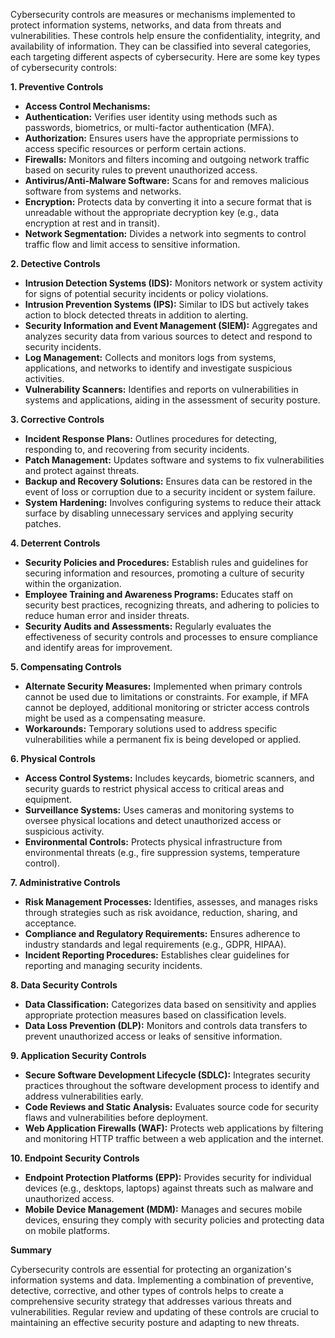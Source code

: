 Cybersecurity controls are measures or mechanisms implemented to protect information systems, networks, and data from threats and vulnerabilities. These controls help ensure the confidentiality, integrity, and availability of information. They can be classified into several categories, each targeting different aspects of cybersecurity. Here are some key types of cybersecurity controls:

<b> 1. Preventive Controls </b>
* **Access Control Mechanisms:**
* **Authentication:** Verifies user identity using methods such as passwords, biometrics, or multi-factor authentication (MFA).
* **Authorization:** Ensures users have the appropriate permissions to access specific resources or perform certain actions.
* **Firewalls:** Monitors and filters incoming and outgoing network traffic based on security rules to prevent unauthorized access.
* **Antivirus/Anti-Malware Software:** Scans for and removes malicious software from systems and networks.
* **Encryption:** Protects data by converting it into a secure format that is unreadable without the appropriate decryption key (e.g., data encryption at rest and in transit).
* **Network Segmentation:** Divides a network into segments to control traffic flow and limit access to sensitive information.

<b> 2. Detective Controls </b>
* **Intrusion Detection Systems (IDS):** Monitors network or system activity for signs of potential security incidents or policy violations.
* **Intrusion Prevention Systems (IPS):** Similar to IDS but actively takes action to block detected threats in addition to alerting.
* **Security Information and Event Management (SIEM):** Aggregates and analyzes security data from various sources to detect and respond to security incidents.
* **Log Management:** Collects and monitors logs from systems, applications, and networks to identify and investigate suspicious activities.
* **Vulnerability Scanners:** Identifies and reports on vulnerabilities in systems and applications, aiding in the assessment of security posture.

<b>  3. Corrective Controls </b>
* **Incident Response Plans:** Outlines procedures for detecting, responding to, and recovering from security incidents.
* **Patch Management:** Updates software and systems to fix vulnerabilities and protect against threats.
* **Backup and Recovery Solutions:** Ensures data can be restored in the event of loss or corruption due to a security incident or system failure.
* **System Hardening:** Involves configuring systems to reduce their attack surface by disabling unnecessary services and applying security patches.

<b>  4. Deterrent Controls </b>
* **Security Policies and Procedures:** Establish rules and guidelines for securing information and resources, promoting a culture of security within the organization.
* **Employee Training and Awareness Programs:** Educates staff on security best practices, recognizing threats, and adhering to policies to reduce human error and insider threats.
* **Security Audits and Assessments:** Regularly evaluates the effectiveness of security controls and processes to ensure compliance and identify areas for improvement.

<b>  5. Compensating Controls </b>
* **Alternate Security Measures:** Implemented when primary controls cannot be used due to limitations or constraints. For example, if MFA cannot be deployed, additional monitoring or stricter access controls might be used as a compensating measure.
* **Workarounds:** Temporary solutions used to address specific vulnerabilities while a permanent fix is being developed or applied.

<b>  6. Physical Controls </b>
* **Access Control Systems:** Includes keycards, biometric scanners, and security guards to restrict physical access to critical areas and equipment.
* **Surveillance Systems:** Uses cameras and monitoring systems to oversee physical locations and detect unauthorized access or suspicious activity.
* **Environmental Controls:** Protects physical infrastructure from environmental threats (e.g., fire suppression systems, temperature control).

<b>  7. Administrative Controls </b>
* **Risk Management Processes:** Identifies, assesses, and manages risks through strategies such as risk avoidance, reduction, sharing, and acceptance.
* **Compliance and Regulatory Requirements:** Ensures adherence to industry standards and legal requirements (e.g., GDPR, HIPAA).
* **Incident Reporting Procedures:** Establishes clear guidelines for reporting and managing security incidents.

<b>  8. Data Security Controls </b>
* **Data Classification:** Categorizes data based on sensitivity and applies appropriate protection measures based on classification levels.
* **Data Loss Prevention (DLP):** Monitors and controls data transfers to prevent unauthorized access or leaks of sensitive information.

<b>  9. Application Security Controls </b>
* **Secure Software Development Lifecycle (SDLC):** Integrates security practices throughout the software development process to identify and address vulnerabilities early.
* **Code Reviews and Static Analysis:** Evaluates source code for security flaws and vulnerabilities before deployment.
* **Web Application Firewalls (WAF):** Protects web applications by filtering and monitoring HTTP traffic between a web application and the internet.

<b>  10. Endpoint Security Controls </b>
* **Endpoint Protection Platforms (EPP):** Provides security for individual devices (e.g., desktops, laptops) against threats such as malware and unauthorized access.
* **Mobile Device Management (MDM):** Manages and secures mobile devices, ensuring they comply with security policies and protecting data on mobile platforms.

<b>  Summary </b>

Cybersecurity controls are essential for protecting an organization's information systems and data. Implementing a combination of preventive, detective, corrective, and other types of controls helps to create a comprehensive security strategy that addresses various threats and vulnerabilities. Regular review and updating of these controls are crucial to maintaining an effective security posture and adapting to new threats.
